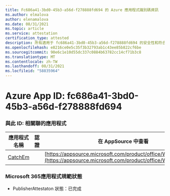 ```yaml
---
title: Fc686a41-3bd0-45b3-a56d-f278888fd694 的 Azure 應用程式識別碼資訊
ms.author: elmalova
author: elenamalova
ms.date: 08/31/2021
ms.topic: article
ms.service: attestation
certification_type: attested
description: 所有適用于 fc686a41-3bd0-45b3-a56d-f278888fd694 的安全性和符合性資訊資訊。
ms.openlocfilehash: e8216ce0e5c35f3b32793ab1c43ee85b822cf6be
ms.sourcegitcommit: 90e6c1e10d55dc337c0884b63782cc14cf71b3c8
ms.translationtype: MT
ms.contentlocale: zh-TW
ms.lasthandoff: 08/31/2021
ms.locfileid: "58835964"
---
```

# <a name="azure-app-id-fc686a41-3bd0-45b3-a56d-f278888fd694"></a>Azure App ID: fc686a41-3bd0-45b3-a56d-f278888fd694


### <a name="apps-associated-with-this-id"></a>與此 ID: 相關聯的應用程式
| **應用程式名稱** | **認證** | **在 AppSource 中查看** |
|--------------|---------------|-----------------------|
| [CatchEm](https://docs.microsoft.com/microsoft-365-app-certification/forward/WA200002639) |  | [https://appsource.microsoft.com/product/office/WA200002639](https://appsource.microsoft.com/product/office/WA200002639) |

### <a name="microsoft-365-app-compliance-status"></a>Microsoft 365應用程式規範狀態
- PublisherAttestaton 狀態：已完成
